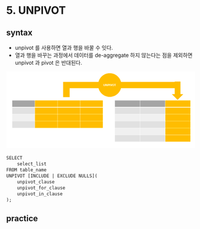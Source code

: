 # 5. UNPIVOT
## syntax
- unpivot 를 사용하면 열과 행을 바꿀 수 잇다.
- 열과 행을 바꾸는 과정에서 데이터를 de-aggregate 하지 않는다는 점을 제외하면 unpivot 과 pivot 은 반대된다.

![img.png](../../images/unpivot.png)

```oracle-sql
SELECT 
    select_list
FROM table_name
UNPIVOT [INCLUDE | EXCLUDE NULLS](
    unpivot_clause
    unpivot_for_clause
    unpivot_in_clause 
);
```


## practice

